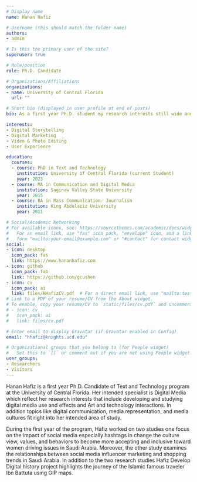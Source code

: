 ```yaml
---
# Display name
name: Hanan Hafiz

# Username (this should match the folder name)
authors:
- admin

# Is this the primary user of the site?
superuser: true

# Role/position
role: Ph.D. Candidate

# Organizations/Affiliations
organizations:
- name: University of Central Florida
  url: ""

# Short bio (displayed in user profile at end of posts)
bio: As a first year Ph.D. student my research interests still wide and abroad mainly I working now on the digital media effects include the use of digital media and how it reflect on Social, Political, and Cultural Changes in Saudi Arabia.

interests:
- Digital Storytelling
- Digital Marketing
- Video & Photo Editing
- User Experience

education:
  courses:
  - course: PhD in Text and Technology
    institution: University of Central Florida (current Student)
    year: 2023
  - course: MA in Communication and Digital Media
    institution: Saginaw Valley State University
    year: 2015
  - course: BA in Mass Communication- Journalism
    institution: King Abdulaziz University
    year: 2011

# Social/Academic Networking
# For available icons, see: https://sourcethemes.com/academic/docs/widgets/#icons
#   For an email link, use "fas" icon pack, "envelope" icon, and a link in the
#   form "mailto:your-email@example.com" or "#contact" for contact widget.
social:
- icon: desktop
  icon_pack: fas
  link: https://www.hananhafiz.com
- icon: github
  icon_pack: fab
  link: https://github.com/gcushen
- icon: cv
  icon_pack: ai
  link: files/HHafizCV.pdf  # For a direct email link, use "mailto:test@example.org".
# Link to a PDF of your resume/CV from the About widget.
# To enable, copy your resume/CV to `static/files/cv.pdf` and uncomment the lines below.  
# - icon: cv
#   icon_pack: ai
#   link: files/cv.pdf

# Enter email to display Gravatar (if Gravatar enabled in Config)
email: "hhafiz@knights.ucd.edu"

# Organizational groups that you belong to (for People widget)
#   Set this to `[]` or comment out if you are not using People widget.  
user_groups:
- Researchers
- Visitors
---
```


Hanan Hafiz is a first year Ph.D. Candidate of Text and Technology program at the University of Central Florida. Her intended specialist is Digital Media which reflect her research interests that include developing and studying digital media use and effects and Art and technology interactions. In addition topics like digital communication, media representation, and media cultures fit right into her intended area of study.

During the first year of the program, Hafiz worked on two studies one focus on the impact of social media especially hashtags in change the culture view, values, and behaviors to become more accepting and inclusive toward women driving issues in Saudi Arabia. Moreover, the other study examines the relationships between social media influencer marketing and shopping trends in Saudi Arabia. In addition to the two research studies Hafiz Develop Digital history project highlights the journey of the Islamic famous traveler Ibn Battuta using GIP maps.

